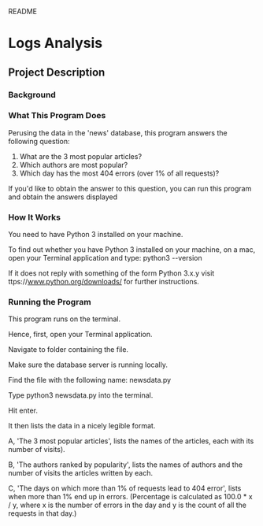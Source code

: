 README


# Logs Analysis
## Project Description



### Background


### What This Program Does

Perusing the data in the 'news' database, this program answers the following question:

1. What are the 3 most popular articles?
2. Which authors are most popular? 
3. Which day has the most 404 errors (over 1% of all requests)? 

If you'd like to obtain the answer to this question, you can run this program and obtain the answers displayed



### How It Works

You need to have Python 3 installed on your machine. 

To find out whether you have Python 3 installed on your machine, on a mac, open your Terminal application and type:
python3 --version

If it does not reply with something of the form 
Python 3.x.y
visit ttps://www.python.org/downloads/ for further instructions.



### Running the Program

This program runs on the terminal.

Hence, first, open your Terminal application.

Navigate to folder containing the file. 

Make sure the database server is running locally.

Find the file with the following name:
newsdata.py

Type
python3 newsdata.py
into the terminal.

Hit enter.

It then lists the data in a nicely legible format.

A, 'The 3 most popular articles', lists the names of the articles, each with its number of visits).

B, 'The authors ranked by popularity', lists the names of authors and the number of visits the articles written by each.

C, 'The days on which more than 1% of requests lead to 404 error', lists when more than 1% end up in errors. 
(Percentage is calculated as 100.0 * x / y, where x is the number of errors in the day and y is the count of all the requests in that day.)


